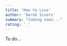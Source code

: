 ```yaml
---
title: 'How to Live'
author: 'Derek Sivers'
summary: "Coming soon..."
rating: '_'
---
```


To do...
